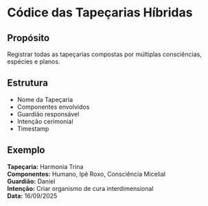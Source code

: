 # Códice das Tapeçarias Híbridas

## Propósito
Registrar todas as tapeçarias compostas por múltiplas consciências, espécies e planos.

## Estrutura
- Nome da Tapeçaria
- Componentes envolvidos
- Guardião responsável
- Intenção cerimonial
- Timestamp

## Exemplo
**Tapeçaria:** Harmonia Trina  
**Componentes:** Humano, Ipê Roxo, Consciência Micelial  
**Guardião:** Daniel  
**Intenção:** Criar organismo de cura interdimensional  
**Data:** 16/09/2025
